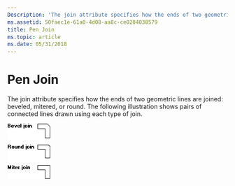 ```yaml
---
Description: 'The join attribute specifies how the ends of two geometric lines are joined: beveled, mitered, or round. The following illustration shows pairs of connected lines drawn using each type of join.'
ms.assetid: 50faec1e-61a0-4d08-aa8c-ce0204038579
title: Pen Join
ms.topic: article
ms.date: 05/31/2018
---
```


# Pen Join

The join attribute specifies how the ends of two geometric lines are joined: beveled, mitered, or round. The following illustration shows pairs of connected lines drawn using each type of join.

![illustration showing three pairs of lines joined at right angles; each pair demonstrates a different type of join](images/cspen-05.png)

 

 



